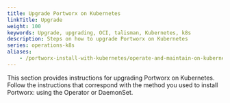 ```yaml
---
title: Upgrade Portworx on Kubernetes
linkTitle: Upgrade
weight: 100
keywords: Upgrade, upgrading, OCI, talisman, Kubernetes, k8s
description: Steps on how to upgrade Portworx on Kubernetes
series: operations-k8s
aliases:
    - /portworx-install-with-kubernetes/operate-and-maintain-on-kubernetes/upgrade/
---
```


This section provides instructions for upgrading Portworx on Kubernetes. Follow the instructions that correspond with the method you used to install Portworx: using the Operator or DaemonSet.
